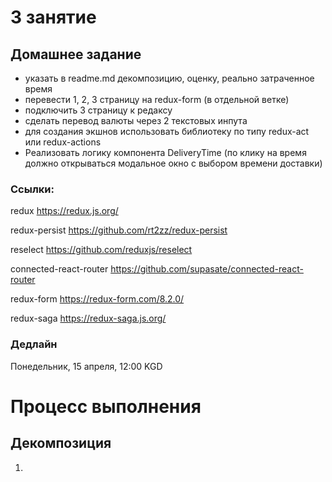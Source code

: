 # 3 занятие

## Домашнее задание

- указать в readme.md декомпозицию, оценку, реально затраченное время
- перевести 1, 2, 3 страницу на redux-form (в отдельной ветке)
- подключить 3 страницу к редаксу
- сделать перевод валюты через 2 текстовых инпута
- для создания экшнов использовать библиотеку по типу redux-act или redux-actions
- Реализовать логику компонента DeliveryTime (по клику на время должно открываться модальное окно с выбором времени доставки)


### Ссылки:

redux https://redux.js.org/

redux-persist https://github.com/rt2zz/redux-persist

reselect https://github.com/reduxjs/reselect

connected-react-router https://github.com/supasate/connected-react-router

redux-form https://redux-form.com/8.2.0/

redux-saga https://redux-saga.js.org/

### Дедлайн

Понедельник, 15 апреля, 12:00 KGD

# Процесс выполнения

## Декомпозиция

1. 